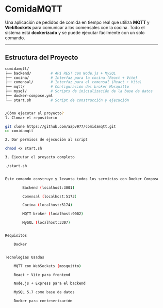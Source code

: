 
# ComidaMQTT

Una aplicación de pedidos de comida en tiempo real que utiliza **MQTT** y **WebSockets** para comunicar a los comensales con la cocina. Todo el sistema está **dockerizado** y se puede ejecutar fácilmente con un solo comando.

---

## Estructura del Proyecto

```bash
comidamqtt/
├── backend/         # API REST con Node.js + MySQL
├── cocina/          # Interfaz para la cocina (React + Vite)
├── comensal/        # Interfaz para el comensal (React + Vite)
├── mqtt/            # Configuración del broker Mosquitto
├── mysql/           # Scripts de inicialización de la base de datos
├── docker-compose.yml
└── start.sh         # Script de construcción y ejecución


¿Cómo ejecutar el proyecto?
1. Clonar el repositorio

git clone https://github.com/aapv977/comidamqtt.git
cd comidamqtt

2. Dar permisos de ejecución al script

chmod +x start.sh

3. Ejecutar el proyecto completo

./start.sh


Este comando construye y levanta todos los servicios con Docker Compose:

        Backend (localhost:3001)

        Comensal (localhost:5173)

        Cocina (localhost:5174)

        MQTT broker (localhost:9002)

        MySQL (localhost:3307)


Requisitos

    Docker


Tecnologías Usadas

    MQTT con WebSockets (mosquitto)

    React + Vite para frontend

    Node.js + Express para el backend

    MySQL 5.7 como base de datos

    Docker para contenerización
